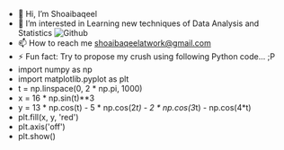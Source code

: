 - 👋 Hi, I’m Shoaibaqeel
- 👀 I’m interested in Learning new techniques of Data Analysis and Statistics
![Github](https://github.com/user-attachments/assets/41ab5e70-22b0-41e2-8ed7-9ee60b9df9ba)
- 📫 How to reach me shoaibaqeelatwork@gmail.com  
- ⚡ Fun fact: Try to propose my crush using following Python code... ;P
- import numpy as np
- import matplotlib.pyplot as plt
- t = np.linspace(0, 2 * np.pi, 1000)
- x = 16 * np.sin(t)**3
- y = 13 * np.cos(t) - 5 * np.cos(2*t) - 2 * np.cos(3*t) - np.cos(4*t)
- plt.fill(x, y, 'red')
- plt.axis('off')
- plt.show()

<!---
Shoaibaqeel/Shoaibaqeel is a ✨ special ✨ repository because its `README.md` (this file) appears on your GitHub profile.
You can click the Preview link to take a look at your changes.
--->
